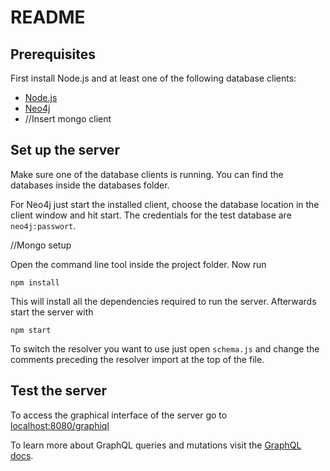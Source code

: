 # README

## Prerequisites

First install Node.js and at least one of the following database clients:

* [Node.js](https://nodejs.org/en/)
* [Neo4j](https://neo4j.com/download/)
* //Insert mongo client

## Set up the server

Make sure one of the database clients is running. You can find the databases inside the databases folder. 

For Neo4j just start the installed client, choose the database location in the client window and hit start. The credentials for the test database are `neo4j:passwort`.

//Mongo setup

Open the command line tool inside the project folder.  Now run

```npm install```

This will install all the dependencies required to run the server. Afterwards start the server with

```npm start```

To switch the resolver you want to use just open `schema.js` and change the comments preceding the resolver import at the top of the file.

## Test the server

To access the graphical interface of the server go to <localhost:8080/graphiql> 

To learn more about GraphQL queries and mutations visit the [GraphQL docs](http://graphql.org/learn/queries/). 



